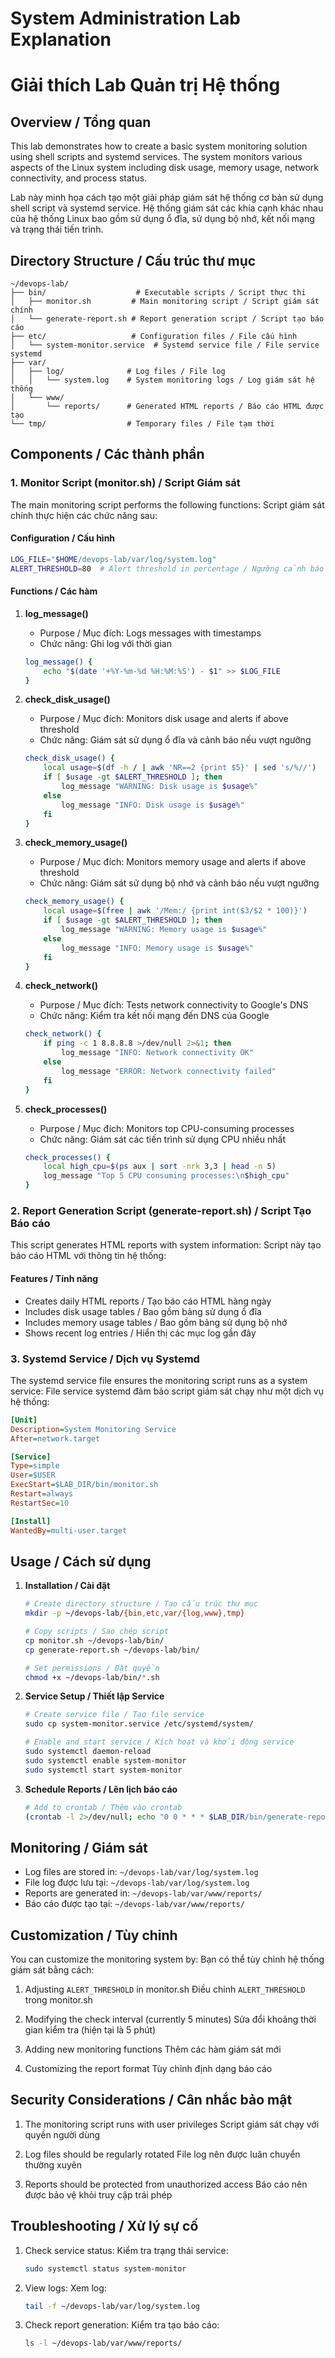 # System Administration Lab Explanation
# Giải thích Lab Quản trị Hệ thống

## Overview / Tổng quan

This lab demonstrates how to create a basic system monitoring solution using shell scripts and systemd services. The system monitors various aspects of the Linux system including disk usage, memory usage, network connectivity, and process status.

Lab này minh họa cách tạo một giải pháp giám sát hệ thống cơ bản sử dụng shell script và systemd service. Hệ thống giám sát các khía cạnh khác nhau của hệ thống Linux bao gồm sử dụng ổ đĩa, sử dụng bộ nhớ, kết nối mạng và trạng thái tiến trình.

## Directory Structure / Cấu trúc thư mục

```
~/devops-lab/
├── bin/                    # Executable scripts / Script thực thi
│   ├── monitor.sh         # Main monitoring script / Script giám sát chính
│   └── generate-report.sh # Report generation script / Script tạo báo cáo
├── etc/                   # Configuration files / File cấu hình
│   └── system-monitor.service  # Systemd service file / File service systemd
├── var/
│   ├── log/              # Log files / File log
│   │   └── system.log    # System monitoring logs / Log giám sát hệ thống
│   └── www/
│       └── reports/      # Generated HTML reports / Báo cáo HTML được tạo
└── tmp/                  # Temporary files / File tạm thời
```

## Components / Các thành phần

### 1. Monitor Script (monitor.sh) / Script Giám sát

The main monitoring script performs the following functions:
Script giám sát chính thực hiện các chức năng sau:

#### Configuration / Cấu hình
```bash
LOG_FILE="$HOME/devops-lab/var/log/system.log"
ALERT_THRESHOLD=80  # Alert threshold in percentage / Ngưỡng cảnh báo theo phần trăm
```

#### Functions / Các hàm

1. **log_message()**
   - Purpose / Mục đích: Logs messages with timestamps
   - Chức năng: Ghi log với thời gian
   ```bash
   log_message() {
       echo "$(date '+%Y-%m-%d %H:%M:%S') - $1" >> $LOG_FILE
   }
   ```

2. **check_disk_usage()**
   - Purpose / Mục đích: Monitors disk usage and alerts if above threshold
   - Chức năng: Giám sát sử dụng ổ đĩa và cảnh báo nếu vượt ngưỡng
   ```bash
   check_disk_usage() {
       local usage=$(df -h / | awk 'NR==2 {print $5}' | sed 's/%//')
       if [ $usage -gt $ALERT_THRESHOLD ]; then
           log_message "WARNING: Disk usage is $usage%"
       else
           log_message "INFO: Disk usage is $usage%"
       fi
   }
   ```

3. **check_memory_usage()**
   - Purpose / Mục đích: Monitors memory usage and alerts if above threshold
   - Chức năng: Giám sát sử dụng bộ nhớ và cảnh báo nếu vượt ngưỡng
   ```bash
   check_memory_usage() {
       local usage=$(free | awk '/Mem:/ {print int($3/$2 * 100)}')
       if [ $usage -gt $ALERT_THRESHOLD ]; then
           log_message "WARNING: Memory usage is $usage%"
       else
           log_message "INFO: Memory usage is $usage%"
       fi
   }
   ```

4. **check_network()**
   - Purpose / Mục đích: Tests network connectivity to Google's DNS
   - Chức năng: Kiểm tra kết nối mạng đến DNS của Google
   ```bash
   check_network() {
       if ping -c 1 8.8.8.8 >/dev/null 2>&1; then
           log_message "INFO: Network connectivity OK"
       else
           log_message "ERROR: Network connectivity failed"
       fi
   }
   ```

5. **check_processes()**
   - Purpose / Mục đích: Monitors top CPU-consuming processes
   - Chức năng: Giám sát các tiến trình sử dụng CPU nhiều nhất
   ```bash
   check_processes() {
       local high_cpu=$(ps aux | sort -nrk 3,3 | head -n 5)
       log_message "Top 5 CPU consuming processes:\n$high_cpu"
   }
   ```

### 2. Report Generation Script (generate-report.sh) / Script Tạo Báo cáo

This script generates HTML reports with system information:
Script này tạo báo cáo HTML với thông tin hệ thống:

#### Features / Tính năng
- Creates daily HTML reports / Tạo báo cáo HTML hàng ngày
- Includes disk usage tables / Bao gồm bảng sử dụng ổ đĩa
- Includes memory usage tables / Bao gồm bảng sử dụng bộ nhớ
- Shows recent log entries / Hiển thị các mục log gần đây

### 3. Systemd Service / Dịch vụ Systemd

The systemd service file ensures the monitoring script runs as a system service:
File service systemd đảm bảo script giám sát chạy như một dịch vụ hệ thống:

```ini
[Unit]
Description=System Monitoring Service
After=network.target

[Service]
Type=simple
User=$USER
ExecStart=$LAB_DIR/bin/monitor.sh
Restart=always
RestartSec=10

[Install]
WantedBy=multi-user.target
```

## Usage / Cách sử dụng

1. **Installation / Cài đặt**
   ```bash
   # Create directory structure / Tạo cấu trúc thư mục
   mkdir -p ~/devops-lab/{bin,etc,var/{log,www},tmp}
   
   # Copy scripts / Sao chép script
   cp monitor.sh ~/devops-lab/bin/
   cp generate-report.sh ~/devops-lab/bin/
   
   # Set permissions / Đặt quyền
   chmod +x ~/devops-lab/bin/*.sh
   ```

2. **Service Setup / Thiết lập Service**
   ```bash
   # Create service file / Tạo file service
   sudo cp system-monitor.service /etc/systemd/system/
   
   # Enable and start service / Kích hoạt và khởi động service
   sudo systemctl daemon-reload
   sudo systemctl enable system-monitor
   sudo systemctl start system-monitor
   ```

3. **Schedule Reports / Lên lịch báo cáo**
   ```bash
   # Add to crontab / Thêm vào crontab
   (crontab -l 2>/dev/null; echo "0 0 * * * $LAB_DIR/bin/generate-report.sh") | crontab -
   ```

## Monitoring / Giám sát

- Log files are stored in: `~/devops-lab/var/log/system.log`
- File log được lưu tại: `~/devops-lab/var/log/system.log`
- Reports are generated in: `~/devops-lab/var/www/reports/`
- Báo cáo được tạo tại: `~/devops-lab/var/www/reports/`

## Customization / Tùy chỉnh

You can customize the monitoring system by:
Bạn có thể tùy chỉnh hệ thống giám sát bằng cách:

1. Adjusting `ALERT_THRESHOLD` in monitor.sh
   Điều chỉnh `ALERT_THRESHOLD` trong monitor.sh

2. Modifying the check interval (currently 5 minutes)
   Sửa đổi khoảng thời gian kiểm tra (hiện tại là 5 phút)

3. Adding new monitoring functions
   Thêm các hàm giám sát mới

4. Customizing the report format
   Tùy chỉnh định dạng báo cáo

## Security Considerations / Cân nhắc bảo mật

1. The monitoring script runs with user privileges
   Script giám sát chạy với quyền người dùng

2. Log files should be regularly rotated
   File log nên được luân chuyển thường xuyên

3. Reports should be protected from unauthorized access
   Báo cáo nên được bảo vệ khỏi truy cập trái phép

## Troubleshooting / Xử lý sự cố

1. Check service status:
   Kiểm tra trạng thái service:
   ```bash
   sudo systemctl status system-monitor
   ```

2. View logs:
   Xem log:
   ```bash
   tail -f ~/devops-lab/var/log/system.log
   ```

3. Check report generation:
   Kiểm tra tạo báo cáo:
   ```bash
   ls -l ~/devops-lab/var/www/reports/
   ``` 